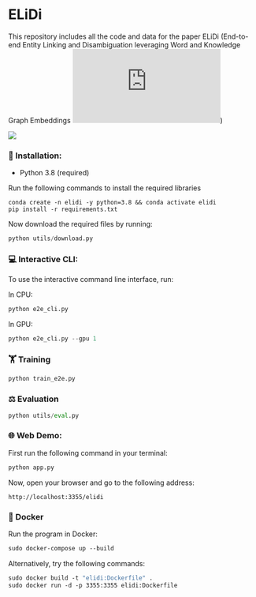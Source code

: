 # ELiDi
This repository includes all the code and data for the paper ELiDi (End-to-end Entity Linking and Disambiguation leveraging Word and Knowledge Graph Embeddings ![](https://openreview.net/pdf/cae4393d0817ad50aee6065e11a4d7487f8c4344.pdf))

![](https://github.com/rashad101/ELiDi/blob/main/elidi-demo.gif)
### 🔧 Installation:
* Python 3.8 (required)

Run the following commands to install the required libraries
```shell
conda create -n elidi -y python=3.8 && conda activate elidi
pip install -r requirements.txt
```
Now download the required files by running:
```python
python utils/download.py
```

### 💻 Interactive CLI:
To use the interactive command line interface, run:

In CPU:
```python
python e2e_cli.py
```
In GPU:
```python
python e2e_cli.py --gpu 1
```

### 🏋️ Training
```python
python train_e2e.py
```

### ⚖️ Evaluation
```python
python utils/eval.py
```

### 🌐 Web Demo:
First run the following command in your terminal:
```python
python app.py
```
Now, open your browser and go to the following address:
```
http://localhost:3355/elidi
```

### 🐳 Docker
Run the program in Docker:
```dockerfile
sudo docker-compose up --build
```
Alternatively, try the following commands:
```dockerfile
sudo docker build -t "elidi:Dockerfile" .
sudo docker run -d -p 3355:3355 elidi:Dockerfile
```
